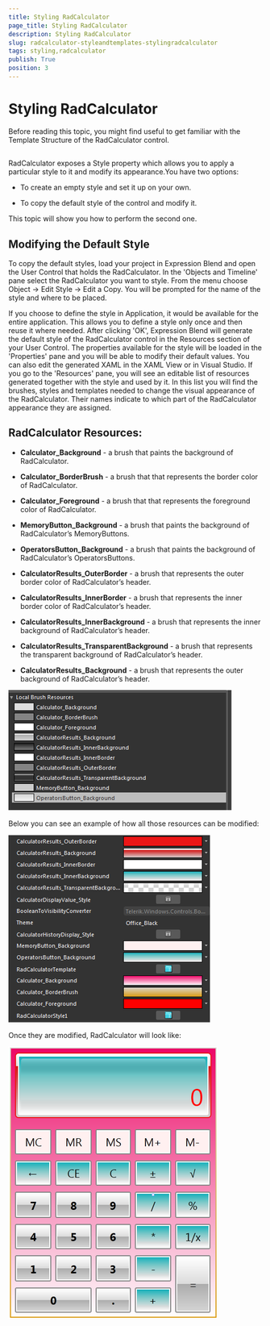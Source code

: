 ```yaml
---
title: Styling RadCalculator
page_title: Styling RadCalculator
description: Styling RadCalculator
slug: radcalculator-styleandtemplates-stylingradcalculator
tags: styling,radcalculator
publish: True
position: 3
---
```


# Styling RadCalculator



Before reading this topic, you might find useful to get familiar with the Template Structure of the RadCalculator control.

## 

RadCalculator exposes a Style property which allows you to apply a particular style to it and modify its appearance.You have two options:

* To create an empty style and set it up on your own.

* To copy the default style of the control and modify it.

This topic will show you how to perform the second one.

## Modifying the Default Style

To copy the default styles, load your project in Expression Blend and open the User Control that holds the RadCalculator. In the 'Objects and Timeline' pane select the RadCalculator you want to style. From the menu choose Object -> Edit Style -> Edit a Copy. You will be prompted for the name of the style and where to be placed.

If you choose to define the style in Application, it would be available for the entire application. This allows you to define a style only once and then reuse it where needed. After clicking 'OK', Expression Blend will generate the default style of the RadCalculator control in the Resources section of your User Control. The properties available for the style will be loaded in the 'Properties' pane and you will be able to modify their default values. You can also edit the generated XAML in the XAML View or in Visual Studio. If you go to the 'Resources' pane, you will see an editable list of resources generated together with the style and used by it. In this list you will find the brushes, styles and templates needed to change the visual appearance of the RadCalculator. Their names indicate to which part of the RadCalculator appearance they are assigned.

## RadCalculator Resources:

* __Calculator_Background__ - a brush that paints the background of RadCalculator.
			  

* __Calculator_BorderBrush__ - a brush that that represents the border color of RadCalculator.
			  

* __Calculator_Foreground__ - a brush that that represents the foreground color of RadCalculator.
			  

* __MemoryButton_Background__ - a brush that paints the background of RadCalculator’s MemoryButtons.
			  

* __OperatorsButton_Background__ - a brush that paints the background of RadCalculator’s OperatorsButtons.
			  

* __CalculatorResults_OuterBorder__ - a brush that represents the outer border color of RadCalculator’s header.
			  

* __CalculatorResults_InnerBorder__ - a brush that represents the inner border color of RadCalculator’s header.
			  

* __CalculatorResults_InnerBackground__ - a brush that represents the inner background of RadCalculator’s header.
			  

* __CalculatorResults_TransparentBackground__ - a brush that represents the transparent background of RadCalculator’s header.
			  

* __CalculatorResults_Background__ - a brush that represents the outer background of RadCalculator’s header.
			  



![Rad Calculator-Resources](images/RadCalculator-Resources.png)



Below you can see an example of how all those resources can be modified:

![Rad Calculator-Modified Resources](images/RadCalculator-ModifiedResources.png)



Once they are modified, RadCalculator will look like:

![Rad Calculator-Modified](images/RadCalculator-Modified.png)
